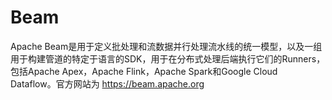 # Beam
Apache Beam是用于定义批处理和流数据并行处理流水线的统一模型，以及一组用于构建管道的特定于语言的SDK，用于在分布式处理后端执行它们的Runners，包括Apache Apex，Apache Flink，Apache Spark和Google Cloud Dataflow。官方网站为 https://beam.apache.org
